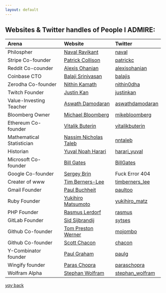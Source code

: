 ```yaml
---
layout: default
---
```


## Websites & Twitter handles of People I **ADMIRE**:

|         **Arena**                   |                                                 **Website**                                                          |                            **Twitter**                                         |
|:------------------------------------|:---------------------------------------------------------------------------------------------------------------------|:-------------------------------------------------------------------------------|
| Philospher                          | [Naval Ravikant](https://nav.al/)                                                                                    | [naval](https://twitter.com/naval?lang=en)                                     |
| Stripe Co-founder                   | [Patrick Collison](http://patrickcollison.com/)                                                                      | [patrickc](https://twitter.com/patrickc?lang=en)                               |
| Reddit Co-counder                   | [Alexis Ohanian](https://alexisohanian.com/)                                                                         | [alexisohanian](https://twitter.com/alexisohanian?lang=en)                     |
| Coinbase CTO                        | [Balaji Srinivasan](https://balajis.com/)                                                                            | [balajis](https://twitter.com/balajis?lang=en)                                 |
| Zerodha Co-founder                  | [Nithin Kamath](https://nithinkamath.me/)                                                                            | [nithin0dha](https://twitter.com/nithin0dha?lang=en)                           |
| Twitch Founder                      | [Justin Kan](https://beacons.page/justinkan)                                                                         | [justinkan](https://twitter.com/justinkan?lang=en)                             |
| Value-Investing Teacher             | [Aswath Damodaran](http://people.stern.nyu.edu/adamodar/New_Home_Page/home.htm)                                      | [aswathdamodaran](https://twitter.com/aswathdamodaran?lang=en)                 |
| Bloomberg Owner                     | [Michael Bloomberg](https://www.mikebloomberg.com/)                                                                  | [mikebloomberg](https://twitter.com/mikebloomberg?lang=en)                     |
| Ethereum Co-founder                 | [Vitalik Buterin](https://vitalik.ca/)                                                                               | [vitalikbuterin](https://twitter.com/vitalikbuterin?lang=en)                   |
| Mathematical Statistician           | [Nassim Nicholas Taleb](https://www.fooledbyrandomness.com/)                                                         | [nntaleb](https://twitter.com/nntaleb?lang=en)                                 |
| Historian                           | [Yuval Noah Harari](https://www.ynharari.com/)                                                                       | [harari_yuval](https://twitter.com/harari_yuval?lang=en)                       |
| Microsoft Co-founder                | [Bill Gates](https://www.gatesnotes.com/)                                                                            | [BillGates](https://twitter.com/BillGates?lang=en)                             |
| Google Co-founder                   | [Sergey Brin](http://infolab.stanford.edu/~sergey/)                                                                  | Fuck Error 404                                                                 |
| Creater of www                      | [Tim Berners-Lee](https://www.w3.org/People/Berners-Lee/)                                                            | [timberners_lee](https://twitter.com/timberners_lee?lang=en)                   |
| Gmail Founder                       | [Paul Buchheit](http://paulbuchheit.blogspot.com/?m=1)                                                               | [paultoo](https://twitter.com/paultoo?lang=en)                                 |
| Ruby Founder                        | [Yukihiro Matsumoto](https://matz.rubyist.net/)                                                                      | [yukihiro_matz](https://twitter.com/yukihiro_matz?lang=en)                     |
| PHP Founder                         | [Rasmus Lerdorf](https://toys.lerdorf.com/)                                                                          | [rasmus](https://twitter.com/rasmus?lang=en)                                   |
| GitLab Founder                      | [Sid Sijbrandij](https://sytse.com/)                                                                                 | [sytses](https://twitter.com/sytses?lang=en)                                   |
| Github Co-founder                   | [Tom Preston Werner](https://tom.preston-werner.com/)                                                                | [mojombo](https://twitter.com/mojombo?lang=en)                                 |
| Github Co-founder                   | [Scott Chacon](http://scottchacon.com/)                                                                              | [chacon](https://twitter.com/chacon?lang=en)                                   |
| Y-Combinator founder                | [Paul Graham](http://www.paulgraham.com/)                                                                            | [paulg](https://twitter.com/paulg?lang=en)                                     |
| Wingify founder                     | [Paras Chopra](https://invertedpassion.com/)                                                                         | [paraschopra](https://twitter.com/paraschopra?lang=en)                         |
| Wolfram Alpha                       | [Stephan Wolfram](https://www.stephenwolfram.com/)                                                                   | [stephan_wolfram](https://twitter.com/stephen_wolfram?lang=en)                 |





[_yay_ back](https://srterm.github.io/srt/blog.html)
